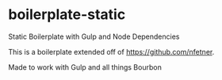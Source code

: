boilerplate-static
==================

Static Boilerplate with Gulp and Node Dependencies


This is a boilerplate extended off of https://github.com/nfetner.

Made to work with Gulp and all things Bourbon

